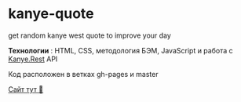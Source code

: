 # kanye-quote
get random kanye west quote to improve your day

**Технологии** : HTML, CSS, методология БЭМ, JavaScript и работа с [Kanye.Rest](https://api.kanye.rest/) API

Код расположен в ветках gh-pages и master

[Сайт тут 💛](https://lizavasina.github.io/kanye-quote/)
